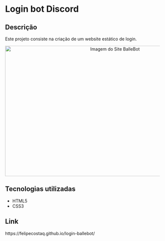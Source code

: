 <h1>Login bot Discord</h1>
<h2>Descrição</h2>
<p>Este projeto consiste na criação de um website estático de login.</p>
<p align="center"><img height="425" width="700" src="https://github.com/FelipeCostaq/login-ballebot/blob/main/imgBalle.png?raw=true" alt="Imagem do Site BalleBot"></p>
<h2>Tecnologias utilizadas</h2>
<ul>
  <li>HTML5</li>
  <li>CSS3</li>
</ul>
<h2>Link</h2>
<p>https://felipecostaq.github.io/login-ballebot/</p>
